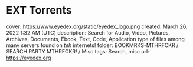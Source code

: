 # EXT Torrents

cover: https://www.eyedex.org/static/eyedex_logo.png
created: March 26, 2022 1:32 AM (UTC)
description: Search for Audio, Video, Pictures, Archives, Documents, Ebook, Text, Code, Application type of files among many servers found on *teh* internets!
folder: BOOKMRKS-MTHRFCKR / SEARCH PARTY MTHRFCKR! / Misc
tags: Search, misc
url: https://eyedex.org